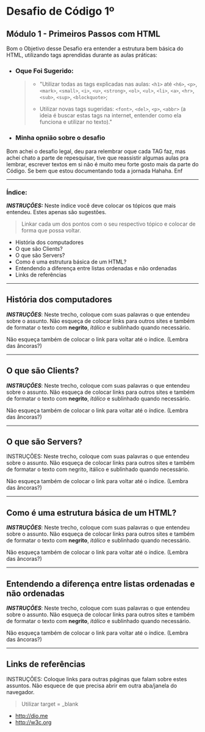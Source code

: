 # Desafio de Código 1º

## Módulo 1 - Primeiros Passos com HTML

Bom o Objetivo desse Desafio era entender a estrutura bem básica do HTML, utilizando tags aprendidas durante as aulas práticas:

- ### **Oque Foi Sugerido:**

    > - "Utilizar todas as tags explicadas nas aulas: `<h1>` até `<h6>`, `<p>`, `<mark>`, `<small>`, `<i>`, `<u>`, `<strong>`, `<ol>`, `<ul>`, `<li>`, `<a>`, `<hr>`, `<sub>`, `<sup>`, `<blockquote>`;
    >
    > - Utilizar novas tags sugeridas: `<font>`, `<del>`, `<p>`, `<abbr>` (a ideia é buscar estas tags na internet, entender como ela funciona e utilizar no texto)."

- ### **Minha opnião sobre o desafio**

Bom achei o desafio legal, deu para relembrar oque cada TAG faz, mas achei chato a parte de repesquisar, tive que reassistir algumas aulas pra lembrar, escrever textos em si não é muito meu forte gosto mais da parte do Código. Se bem que estou documentando toda a jornada Hahaha. Enf

---
### Índice:

 ***INSTRUÇÕES:*** Neste índice você deve colocar os tópicos que mais entendeu. Estes apenas são sugestões.
 > Linkar cada um dos pontos com o seu respectivo tópico e colocar de forma que possa voltar.

- História dos computadores
- O que são Clients?
- O que são Servers?
- Como é uma estrutura básica de um HTML?
- Entendendo a diferença entre listas ordenadas e não ordenadas
- Links de referências
---
## História dos computadores

***INSTRUÇÕES***: Neste trecho, coloque com suas palavras o que entendeu sobre o assunto. Não esqueça de colocar links para outros sites e também de formatar o texto com **negrito**, *itálico* e sublinhado quando necessário.

Não esqueça também de colocar o link para voltar até o índice. (Lembra das âncoras?)

---

## O que são Clients?
***INSTRUÇÕES***: Neste trecho, coloque com suas palavras o que entendeu sobre o assunto. Não esqueça de colocar links para outros sites e também de formatar o texto com **negrito**, *itálico* e sublinhado quando necessário.

Não esqueça também de colocar o link para voltar até o índice. (Lembra das âncoras?)

---

## O que são Servers?
INSTRUÇÕES: Neste trecho, coloque com suas palavras o que entendeu sobre o assunto. Não esqueça de colocar links para outros sites e também de formatar o texto com negrito, itálico e sublinhado quando necessário.

Não esqueça também de colocar o link para voltar até o índice. (Lembra das âncoras?)

---

## Como é uma estrutura básica de um HTML?
***INSTRUÇÕES***: Neste trecho, coloque com suas palavras o que entendeu sobre o assunto. Não esqueça de colocar links para outros sites e também de formatar o texto com **negrito**, *itálico* e sublinhado quando necessário.

Não esqueça também de colocar o link para voltar até o índice. (Lembra das âncoras?)

---

## Entendendo a diferença entre listas ordenadas e não ordenadas

***INSTRUÇÕES***: Neste trecho, coloque com suas palavras o que entendeu sobre o assunto. Não esqueça de colocar links para outros sites e também de formatar o texto com **negrito**, *itálico* e sublinhado quando necessário.

Não esqueça também de colocar o link para voltar até o índice. (Lembra das âncoras?)

---

## Links de referências
INSTRUÇÕES: Coloque links para outras páginas que falam sobre estes assuntos. Não esquece de que precisa abrir em outra aba/janela do navegador.
> Utilizar target = _blank
- http://dio.me
- http://w3c.org
